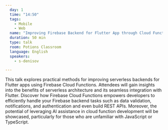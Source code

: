 ```yaml
---
  day: 1
  time: "14:50"
  tags:
    - Mobile
    - Web
  name: "Improving Firebase Backend for Flutter App through Cloud Functions"
  duration: 50 min
  type: talk
  room: Potions Classroom
  language: English
  speakers:
    - s-denisov

---
```

This talk explores practical methods for improving serverless backends for Flutter apps using Firebase Cloud Functions. Attendees will gain insights into the benefits of serverless architecture and its seamless integration with Flutter. Discover how Firebase Cloud Functions empowers developers to efficiently handle your Firebase backend tasks such as data validation, notifications, and authentication and even build REST APIs. Moreover, the potential of leveraging AI assistance in cloud function development will be showcased, particularly for those who are unfamiliar with JavaScript or TypeScript.
  